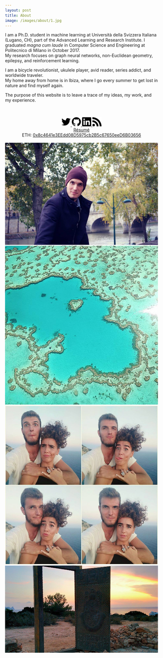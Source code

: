```yaml
---
layout: post
title: About
image: /images/about/1.jpg
---
```


<p>
I am a Ph.D. student in machine learning at Università della Svizzera Italiana (Lugano, CH), part of the Advanced Learning and Research Institute. 
I graduated <em>magna cum laude</em> in Computer Science and Engineering at Politecnico di Milano in October 2017. 
<br>
My research focuses on graph neural networks, non-Euclidean geometry, epilepsy, and reinforcement learning.
</p>

<p>
I am a bicycle revolutionist, ukulele player, avid reader, series addict, and worldwide traveler. 
<br>
My home away from home is in Ibiza, where I go every summer to get lost in nature and find myself again.
</p>

<span>The purpose of this website is to leave a trace of my ideas, my work, and my experience.</span>

<br>
<br>

<center>
    <span class='personal-social-media'>
        <a target="_blank" href="https://twitter.com/riceasphait">
            <img class="svg" src="/assets/icons/twitter.svg" width="30" height="30">
        </a>
        <a target="_blank" href="https://github.com/danielegrattarola">
            <img class="svg" src="/assets/icons/github.svg" width="30" height="30">
        </a>
        </a>
        <a target="_blank" href="https://linkedin.com/in/danielegrattarola">
            <img class="svg" src="/assets/icons/linkedin.svg" width="30" height="30">
        </a>
        <a target="_blank" href="/feed.xml">
            <img class="svg" src="/assets/icons/rss.svg" width="30" height="30">
        </a>
    </span>
    <br><a target="_blank" href="/files/Daniele_Grattarola_resume.pdf">Résumé</a>
    <br><span style='font-size: 14px;'>ETH: <a href="0x8c4641e3EEdd08D5975cb2B5c67650eeD6B03656"</a>0x8c4641e3EEdd08D5975cb2B5c67650eeD6B03656</span>
</center>

<br>

<center class="image-grid">
    <img src="/images/about/1.jpg" style="grid-column: 1 / span 2;">
    <img src="/images/about/2.jpg" style="grid-column: 1; overflow:hidden;">
    <img src="/images/about/3.jpg" style="grid-column: 2;">
    <img src="/images/about/4.jpg" style="grid-column: 1 / span 2;">
</center>

<!-- SVG-->
<script type="text/javascript">
/*
 * Replace all SVG images with inline SVG
 */
jQuery('img.svg').each(function(){
    var $img = jQuery(this);
    var imgID = $img.attr('id');
    var imgClass = $img.attr('class');
    var imgURL = $img.attr('src');

    jQuery.get(imgURL, function(data) {
        // Get the SVG tag, ignore the rest
        var $svg = jQuery(data).find('svg');

        // Add replaced image's ID to the new SVG
        if(typeof imgID !== 'undefined') {
            $svg = $svg.attr('id', imgID);
        }
        // Add replaced image's classes to the new SVG
        if(typeof imgClass !== 'undefined') {
            $svg = $svg.attr('class', imgClass+' replaced-svg');
        }

        // Remove any invalid XML tags as per http://validator.w3.org
        $svg = $svg.removeAttr('xmlns:a');

        // Replace image with new SVG
        $img.replaceWith($svg);

    }, 'xml');

});

</script>
